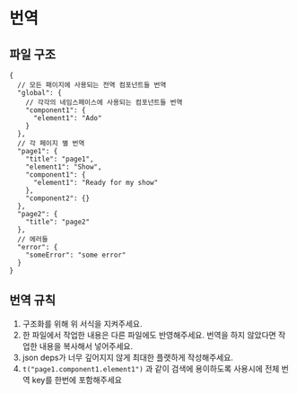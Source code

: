 # 번역

## 파일 구조

```jsonc
{
  // 모든 패이지에 사용되는 전역 컴포넌트들 번역
  "global": {
    // 각각의 네임스페이스에 사용되는 컴포넌트들 번역
    "component1": {
      "element1": "Ado"
    }
  },
  // 각 페이지 별 번역
  "page1": {
    "title": "page1",
    "element1": "Show",
    "component1": {
      "element1": "Ready for my show"
    },
    "component2": {}
  },
  "page2": {
    "title": "page2"
  },
  // 에러들
  "error": {
    "someError": "some error"
  }
}
```

## 번역 규칙

1. 구조화를 위해 위 서식을 지켜주세요.
2. 한 파일에서 작업한 내용은 다른 파일에도 반영해주세요. 번역을 하지 않았다면 작업한 내용을 복사해서 넣어주세요.
3. json deps가 너무 깊어지지 않게 최대한 플랫하게 작성해주세요.
4. `t("page1.component1.element1")` 과 같이 검색에 용이하도록 사용시에 전체 번역 key를 한번에 포함해주세요


